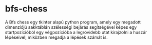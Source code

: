 # bfs-chess
A Bfs chess egy tkinter alapú python program, amely egy megadott dimenziójú sakktáblán szélességi bejárás segítségével képes egy startpozícióból egy végpozícióba a legrövidebb utat kirajzolni a huszár lépéseivel, miközben megadja a lépések számát is.
